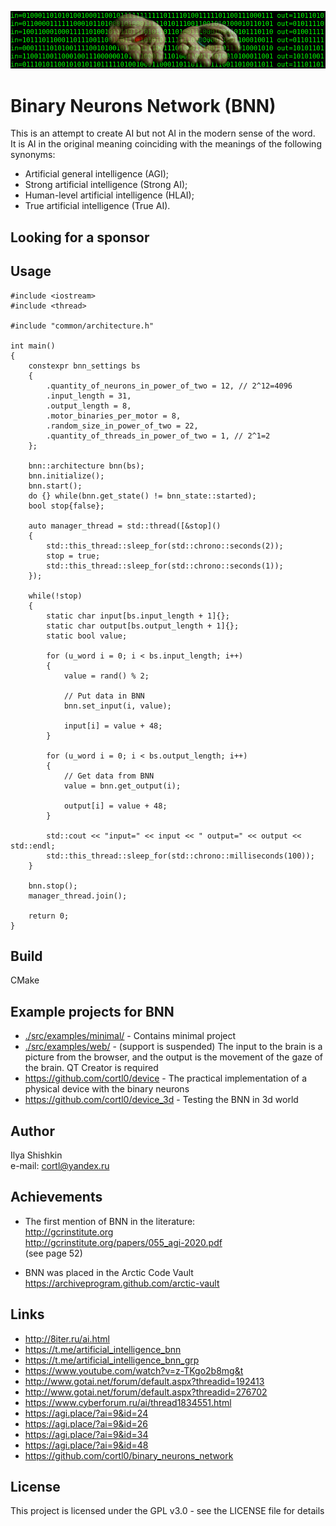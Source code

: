 ![](img.png)
# Binary Neurons Network (BNN)
This is an attempt to create AI but not AI in the modern sense of the word.  
It is AI in the original meaning coinciding with the meanings of the following synonyms:  
- Artificial general intelligence (AGI);  
- Strong artificial intelligence (Strong AI);  
- Human-level artificial intelligence (HLAI);  
- True artificial intelligence (True AI).

## Looking for a sponsor

## Usage
```
#include <iostream>
#include <thread>

#include "common/architecture.h"

int main()
{
    constexpr bnn_settings bs
    {
        .quantity_of_neurons_in_power_of_two = 12, // 2^12=4096
        .input_length = 31,
        .output_length = 8,
        .motor_binaries_per_motor = 8,
        .random_size_in_power_of_two = 22,
        .quantity_of_threads_in_power_of_two = 1, // 2^1=2
    };

    bnn::architecture bnn(bs);
    bnn.initialize();
    bnn.start();
    do {} while(bnn.get_state() != bnn_state::started);
    bool stop{false};

    auto manager_thread = std::thread([&stop]()
    {
        std::this_thread::sleep_for(std::chrono::seconds(2));
        stop = true;
        std::this_thread::sleep_for(std::chrono::seconds(1));
    });

    while(!stop)
    {
        static char input[bs.input_length + 1]{};
        static char output[bs.output_length + 1]{};
        static bool value;

        for (u_word i = 0; i < bs.input_length; i++)
        {
            value = rand() % 2;

            // Put data in BNN
            bnn.set_input(i, value);

            input[i] = value + 48;
        }

        for (u_word i = 0; i < bs.output_length; i++)
        {
            // Get data from BNN
            value = bnn.get_output(i);

            output[i] = value + 48;
        }

        std::cout << "input=" << input << " output=" << output << std::endl;
        std::this_thread::sleep_for(std::chrono::milliseconds(100));
    }

    bnn.stop();
    manager_thread.join();

    return 0;
}
```

## Build
CMake

## Example projects for BNN
- [./src/examples/minimal/](../master/src/examples/minimal/) - Contains minimal project  
- [./src/examples/web/](../master/src/examples/web/) - (support is suspended) The input to the brain is a picture from the browser, and the output is the movement of the gaze of the brain. QT Creator is required  
- https://github.com/cortl0/device - The practical implementation of a physical device with the binary neurons  
- https://github.com/cortl0/device_3d - Testing the BNN in 3d world

## Author
Ilya Shishkin  
e-mail: cortl@yandex.ru

## Achievements
- The first mention of BNN in the literature:  
http://gcrinstitute.org  
http://gcrinstitute.org/papers/055_agi-2020.pdf  
(see page 52)

- BNN was placed in the Arctic Code Vault  
https://archiveprogram.github.com/arctic-vault

## Links
- http://8iter.ru/ai.html
- https://t.me/artificial_intelligence_bnn
- https://t.me/artificial_intelligence_bnn_grp
- https://www.youtube.com/watch?v=z-TKgo2b8mg&t
- http://www.gotai.net/forum/default.aspx?threadid=192413
- http://www.gotai.net/forum/default.aspx?threadid=276702
- https://www.cyberforum.ru/ai/thread1834551.html
- https://agi.place/?ai=9&id=24
- https://agi.place/?ai=9&id=26
- https://agi.place/?ai=9&id=34
- https://agi.place/?ai=9&id=48
- https://github.com/cortl0/binary_neurons_network

## License
This project is licensed under the GPL v3.0 - see the LICENSE file for details
